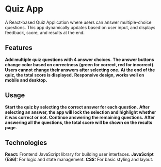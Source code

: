 # Quiz App

A React-based Quiz Application where users can answer multiple-choice questions. This app dynamically updates based on user input, and displays feedback, score, and results at the end.

## Features

**Add multiple quiz questions with 4 answer choices.**
**The answer buttons change color based on correctness (green for correct, red for incorrect).**
**Users cannot change their answers after selecting one.**
**At the end of the quiz, the total score is displayed.**
**Responsive design, works well on mobile and desktop.**

## Usage
**Start the quiz by selecting the correct answer for each question.**
**After selecting an answer, the app will lock the selection and highlight whether it was correct or not.**
**Continue answering the remaining questions.**
**After answering all the questions, the total score will be shown on the results page.**

## Technologies
**React:** Frontend JavaScript library for building user interfaces.
**JavaScript (ES6):** For logic and state management.
**CSS:** For basic styling and layout.
